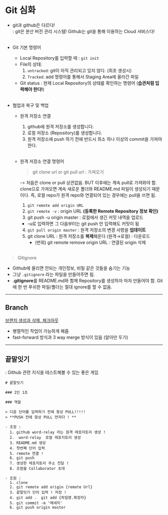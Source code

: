 # Git 심화

- git과 github은 다르다! <br>
: git은 분산 버전 관리 시스템! Github는 git을 통해 이용하는 Cloud 서비스다! <br></br>

- Git 기본 명령어
  - Local Repository를 입력할 때 : `git init`
  - File의 상태: <br>
    1. `untracked`: git이 아직 관리되고 있지 않다. (최초 생성시)
    2. `Tracked`: add 명령어를 통해서 Staging Area에 올라간 파일
   - Git status : 현재 Local Repository의 상태를 확인하는 명령어 (**습관처럼 입력해야 한다!**) <br></br>
  
- 협업과 복구 및 백업
  - 원격 저장소 연결 <Br>
    1. github에 원격 저장소를 생성합니다.
    2. 로컬 저장소 (Repository)를 생성합니다.
    3. 원격 저장소에 push 하기 전에 반드시 최소 하나 이상의 commit을 가져야 한다. <br></br>

  - 원격 저장소 연결 명령어 <br>
    >git clone url or git pull url : 가져오기 <br>

    -> 처음은 clone or pull 상관없음. BUT 이후에는 계속 pull로 가져와야 함. clone으로 가져오면 계속 새로운 폴더와 README.md 파일이 생성되기 때문이다. 즉, 로컬 repo가 원격 repo와 연결되어 있는 경우에는 pull을 쓰면 됨. 

    1. `git remote add origin URL`
    2. `git remote -v` : origin URL __(등록한 Remote Repository 정보 확인)__
    3. git push -u origin master : 로컬에서 생긴 커밋 내역을 업로드 
      - -u로 입력하면 그 다음부터는 git push 만 입력해도 커밋이 됨
    4. `git pull origin master` : 원격 저장소의 변경 사항을 __업데이트__
    5. git clone URL : 원격 저장소를 **복제**해온다 (원격→로컬) : 다운로드
       - (번외) git remote remove origin URL : 연결된 origin  삭제 <br></br>
> Gitignore
- Github에 올리면 안되는 개인정보, 비밀 같은 것들을 숨기는 기능
- 그냥 `.gitignore` 라는 파일을 만들어주면 됨.
- **.gitignore**를 README.md와 함께 Repository를 생성하자 마자 만들어야 함. Git에 한 번 푸쉬한 파일/폴더는 절대 ignore를 할 수 없음.

---

## Branch

[브랜치 생성과 삭제, 체크아웃](https://mylko72.gitbooks.io/git/content/branch/checkout.html)

- 병렬적인 작업이 가능하게 해줌
- fast-forward 방식과 3 way merge 방식이 있음 (알아만 두기)


---
## 끝말잇기
  : Github 관련 지식을 테스트해볼 수 있는 좋은 게임
```
# 끝말잇기

### 2인 1조

### 역할

> 다음 단어를 입력하기 전에 항상 PULL!!!!!
> **PUSH 전에 항상 PULL 먼저다 ! **

- 조장 :
  1. github word-relay 라는 원격 레포지토리 생성 !
  2.  word-relay  로컬 레포지토리 생성
  3. README.md 생성
  4. 첫번째 단어 입력
  5. remote 연결 !
  6. git push
  7. 생성한 레포지토리 주소 전달 !
  8. 조원을 Collaborator 초대

- 조원 :
  1. clone
  2. git remote add origin {remote Url}
  3. 끝말잇기 단어 입력 ! 저장 !
  4. git add .  git add {파일명.확장자}
  5. git commit -m '메세지'
  6. git push origin master
